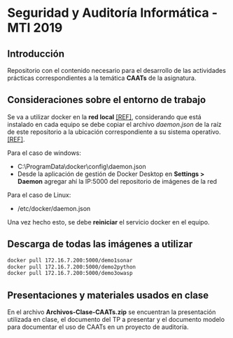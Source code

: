 # Seguridad y Auditoría Informática - MTI 2019

## Introducción

Repositorio con el contenido necesario para el desarrollo de las actividades prácticas correspondientes a la temática **CAATs** de la asignatura.

## Consideraciones sobre el entorno de trabajo

Se va a utilizar docker en la **red local** [[REF]](https://docs.docker.com/registry/), considerando que está instalado en cada equipo se debe copiar el archivo *daemon.json* de la raíz de este repositorio a la ubicación correspondiente a su sistema operativo. [[REF]](https://docs.docker.com/registry/insecure/).

Para el caso de windows:

* C:\ProgramData\docker\config\daemon.json
* Desde la aplicación de gestión de Docker Desktop en **Settings > Daemon** agregar ahí la IP:5000 del repositorio de imágenes de la red

Para el caso de Linux:

* /etc/docker/daemon.json

Una vez hecho esto, se debe **reiniciar** el servicio docker en el equipo.

## Descarga de todas las imágenes a utilizar

~~~ bash
docker pull 172.16.7.200:5000/demo1sonar
docker pull 172.16.7.200:5000/demo2python
docker pull 172.16.7.200:5000/demo3owasp
~~~

## Presentaciones y materiales usados en clase

En el archivo **Archivos-Clase-CAATs.zip** se encuentran la presentación utilizada en clase, el documento del TP a presentar y el documento modelo para documentar el uso de CAATs en un proyecto de auditoría.
